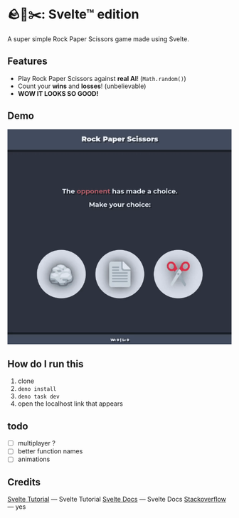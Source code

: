 # 🪨📄✂️: Svelte™ edition

A super simple Rock Paper Scissors game made using Svelte.

## Features

- Play Rock Paper Scissors against **real AI**! (`Math.random()`)
- Count your **wins** and **losses**! (unbelievable)
- **WOW IT LOOKS SO GOOD!**

## Demo

![Demo](./demos/demo.gif)

## How do I run this

1. clone
2. `deno install`
3. `deno task dev`
4. open the localhost link that appears

## todo

- [ ] multiplayer ?
- [ ] better function names
- [ ] animations

## Credits

[Svelte Tutorial](https://svelte.dev/tutorial/svelte) &mdash; Svelte Tutorial
[Svelte Docs](https://svelte.dev/docs/svelte) &mdash; Svelte Docs
[Stackoverflow](https://stackoverflow.com) &mdash; yes
